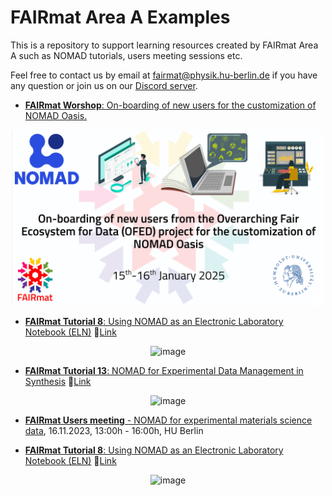 # FAIRmat Area A Examples

This is a repository to support learning resources created by FAIRmat Area A such as NOMAD tutorials, users meeting sessions etc.

Feel free to contact us by email at <fairmat@physik.hu-berlin.de> if you have any question or join us on our [Discord server](https://discord.gg/Gyzx3ukUw8).


* [**FAIRmat Worshop**: On-boarding of new users for the customization of NOMAD Oasis.](https://github.com/FAIRmat-NFDI/AreaA-Examples/tree/main/workshop_01-25)

<p align="center">
<img width="500" alt="image" src="https://github.com/FAIRmat-NFDI/AreaA-Examples/blob/10-code-snippets-examples-for-parser-development/workshop_01-25/cover.png"> 
</p>

* [**FAIRmat Tutorial 8**: Using NOMAD as an Electronic Laboratory Notebook (ELN)](https://github.com/FAIRmat-NFDI/AreaA-Examples/tree/main/tutorial8) 🔗[Link](https://www.fairmat-nfdi.eu/events/fairmat-tutorial-8/tutorial-8-home)

<p align="center">
<img width="500" alt="image" src="https://user-images.githubusercontent.com/64071335/224782923-3259a8f1-bdd2-4084-87dd-3f29a46b66e7.png"> 
</p>


* [**FAIRmat Tutorial 13**: NOMAD for Experimental Data Management in Synthesis](https://github.com/FAIRmat-NFDI/AreaA-Examples/tree/main/tutorial13) 🔗[Link](https://events.fairmat-nfdi.eu/event/18/)

<p align="center">
<img width="500" alt="image" src="https://www.fairmat-nfdi.eu/uploads/Tutorial13_Event.png"> 
</p>


* [**FAIRmat Users meeting** - NOMAD for experimental materials science data](https://github.com/FAIRmat-NFDI/AreaA-Examples/tree/main/users_meeting_11-23), 16.11.2023, 13:00h - 16:00h, HU Berlin



* [**FAIRmat Tutorial 8**: Using NOMAD as an Electronic Laboratory Notebook (ELN)](https://github.com/FAIRmat-NFDI/AreaA-Examples/tree/main/tutorial8) 🔗[Link](https://www.fairmat-nfdi.eu/events/fairmat-tutorial-8/tutorial-8-home)

<p align="center">
<img width="500" alt="image" src="https://user-images.githubusercontent.com/64071335/224782923-3259a8f1-bdd2-4084-87dd-3f29a46b66e7.png"> 
</p>

